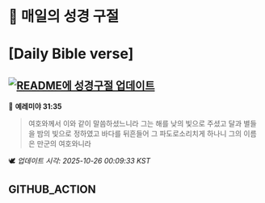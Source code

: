 # 🙏 매일의 성경 구절
# [Daily Bible verse]
## [![README에 성경구절 업데이트](https://github.com/DONGSUKA/first_test/actions/workflows/update-readme-bible.yml/badge.svg)](https://github.com/DONGSUKA/first_test/actions/workflows/update-readme-bible.yml)
<!-- START_BIBLE_VERSE -->
📖 **예레미야 31:35**
> 여호와께서 이와 같이 말씀하셨느니라 그는 해를 낮의 빛으로 주셨고 달과 별들을 밤의 빛으로 정하였고 바다를 뒤흔들어 그 파도로소리치게 하나니 그의 이름은 만군의 여호와니라

🕊️ _업데이트 시각: 2025-10-26 00:09:33 KST_
  <!-- END_BIBLE_VERSE -->
## GITHUB_ACTION
